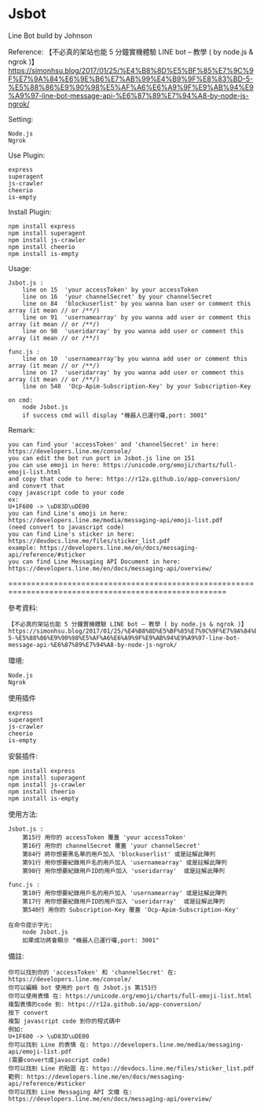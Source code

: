 # Jsbot
Line Bot build by Johnson

Reference:
	【不必真的架站也能 5 分鐘實機體驗 LINE bot – 教學 ( by node.js & ngrok )】
	https://simonhsu.blog/2017/01/25/%E4%B8%8D%E5%BF%85%E7%9C%9F%E7%9A%84%E6%9E%B6%E7%AB%99%E4%B9%9F%E8%83%BD-5-%E5%88%86%E9%90%98%E5%AF%A6%E6%A9%9F%E9%AB%94%E9%A9%97-line-bot-message-api-%E6%87%89%E7%94%A8-by-node-js-ngrok/

Setting:

	Node.js
	Ngrok

Use Plugin:

	express
	superagent
	js-crawler
	cheerio
	is-empty
	
Install Plugin:

	npm install express
	npm install superagent
	npm install js-crawler
	npm install cheerio
	npm install is-empty

Usage:

	Jsbot.js : 
		line on 15  'your accessToken' by your accessToken
		line on 16  'your channelSecret' by your channelSecret
		line on 84  'blockuserlist' by you wanna ban user or comment this array (it mean // or /**/)
		line on 91  'usernamearray' by you wanna add user or comment this array (it mean // or /**/)
		line on 98  'useridarray' by you wanna add user or comment this array (it mean // or /**/)
	
	func.js :
		line on 10  'usernamearray'by you wanna add user or comment this array (it mean // or /**/)
		line on 17  'useridarray' by you wanna add user or comment this array (it mean // or /**/)
		line on 540  'Ocp-Apim-Subscription-Key' by your Subscription-Key 

	on cmd:
		node Jsbot.js
		if success cmd will display "機器人已運行囉,port: 3001"
Remark:

	you can find your 'accessToken' and 'channelSecret' in here: https://developers.line.me/console/
	you can edit the bot run port in Jsbot.js line on 151
	you can use emoji in here: https://unicode.org/emoji/charts/full-emoji-list.html
	and copy that code to here: https://r12a.github.io/app-conversion/
	and convert that
	copy javascript code to your code
	ex:
	U+1F600	-> \uD83D\uDE00
	you can find Line's emoji in here: https://developers.line.me/media/messaging-api/emoji-list.pdf
	(need convert to javascript code)
	you can find Line's sticker in here: https://devdocs.line.me/files/sticker_list.pdf
	example: https://developers.line.me/en/docs/messaging-api/reference/#sticker
	you can find Line Messaging API Document in here: https://developers.line.me/en/docs/messaging-api/overview/

======================================================================================================

參考資料:

	【不必真的架站也能 5 分鐘實機體驗 LINE bot – 教學 ( by node.js & ngrok )】
	https://simonhsu.blog/2017/01/25/%E4%B8%8D%E5%BF%85%E7%9C%9F%E7%9A%84%E6%9E%B6%E7%AB%99%E4%B9%9F%E8%83%BD-5-%E5%88%86%E9%90%98%E5%AF%A6%E6%A9%9F%E9%AB%94%E9%A9%97-line-bot-message-api-%E6%87%89%E7%94%A8-by-node-js-ngrok/

環境:

	Node.js
	Ngrok

使用插件

	express
	superagent
	js-crawler
	cheerio
	is-empty

安裝插件:

	npm install express
	npm install superagent
	npm install js-crawler
	npm install cheerio
	npm install is-empty

使用方法:

	Jsbot.js : 
		第15行 用你的 accessToken 覆蓋 'your accessToken'
		第16行 用你的 channelSecret 覆蓋 'your channelSecret'
		第84行 將你想要黑名單的用戶加入 'blockuserlist' 或是註解此陣列
		第91行 用你想要紀錄用戶名的用戶加入 'usernamearray' 或是註解此陣列
		第98行 用你想要紀錄用戶ID的用戶加入 'useridarray'  或是註解此陣列
	
	func.js :
		第10行 用你想要紀錄用戶名的用戶加入 'usernamearray' 或是註解此陣列
		第17行 用你想要紀錄用戶ID的用戶加入 'useridarray'  或是註解此陣列
		第540行 用你的 Subscription-Key 覆蓋 'Ocp-Apim-Subscription-Key' 

	在命令提示字元:
		node Jsbot.js
		如果成功將會顯示 "機器人已運行囉,port: 3001"
備註:

	你可以找到你的 'accessToken' 和 'channelSecret' 在: https://developers.line.me/console/
	你可以編輯 bot 使用的 port 在 Jsbot.js 第151行
	你可以使用表情 在: https://unicode.org/emoji/charts/full-emoji-list.html
	複製表情的code 到: https://r12a.github.io/app-conversion/
	按下 convert
	複製 javascript code 到你的程式碼中
	例如:
	U+1F600	-> \uD83D\uDE00
	你可以找到 Line 的表情 在: https://developers.line.me/media/messaging-api/emoji-list.pdf
	(需要convert成javascript code)
	你可以找到 Line 的貼圖 在: https://devdocs.line.me/files/sticker_list.pdf
	範例: https://developers.line.me/en/docs/messaging-api/reference/#sticker
	你可以找到 Line Messaging API 文檔 在: https://developers.line.me/en/docs/messaging-api/overview/

